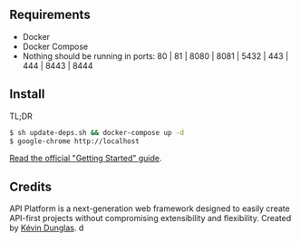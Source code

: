Requirements
-------
- Docker
- Docker Compose
- Nothing should be running in ports: 
  80 | 81 | 8080 | 8081 | 5432 | 443 | 444 | 8443 | 8444 

Install
-------

TL;DR
```bash 
$ sh update-deps.sh && docker-compose up -d 
$ google-chrome http://localhost
```

[Read the official "Getting Started" guide](https://api-platform.com/docs/distribution).

Credits
-------
API Platform is a next-generation web framework designed to easily create API-first projects without compromising extensibility
and flexibility.
Created by [Kévin Dunglas](https://dunglas.fr).
d